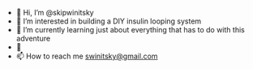 - 👋 Hi, I’m @skipwinitsky
- 👀 I’m interested in building a DIY insulin looping system
- 🌱 I’m currently learning just about everything that has to do with this adventure
- 💞
- 📫 How to reach me swinitsky@gmail.com

<!---
skipwinitsky/skipwinitsky is a ✨ special ✨ repository because its `README.md` (this file) appears on your GitHub profile.
You can click the Preview link to take a look at your changes.
--->
